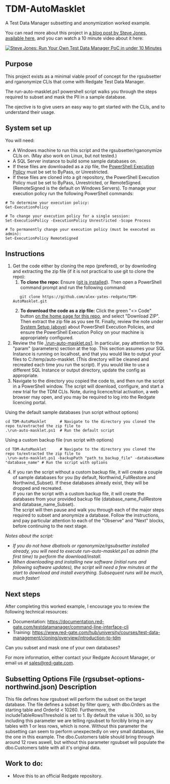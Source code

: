 # TDM-AutoMasklet
A Test Data Manager subsetting and anonymization worked example.

You can read more about this project in [a blog post by Steve Jones, available here](https://voiceofthedba.com/2024/07/10/up-and-running-quickly-with-test-data-manager/), and you can watch a 10 minute video about it here:

[![Steve Jones: Run Your Own Test Data Manager PoC in under 10 Minutes](https://img.youtube.com/vi/d-dlbVqU4R8/0.jpg)](https://www.youtube.com/watch?v=d-dlbVqU4R8)

## Purpose
This project exists as a minimal viable proof of concept for the rgsubsetter and rganonymize CLIs that come with Redgate Test Data Manager.

The run-auto-masklet.ps1 powershell script walks you through the steps required to subset and mask the PII in a sample database.

The ojective is to give users an easy way to get started with the CLIs, and to understand their usage.

## System set up
You will need:
- A Windows machine to run this script and the rgsubsetter/rganonymize CLIs on. (May also work on Linux, but not tested.)
- A SQL Server instance to build some sample databases on.
- If these files are downloaded as a zip file, the [PowerShell Execution Policy](https://learn.microsoft.com/en-us/powershell/module/microsoft.powershell.core/about/about_execution_policies?view=powershell-7.4) must be set to ByPass, or Unrestricted.
- If these files are cloned into a git repository, the PowerShell Execution Policy must be set to ByPass, Unrestricted, or RemoteSigned. (RemoteSigned is the default on Windows Servers). To manage your execution policy run the following PowerShell commands:

```
# To determine your execution policy:
Get-ExecutionPolicy

# To change your execution policy for a single session:
Set-ExecutionPolicy -ExecutionPolicy Unrestricted -Scope Process

# To permanently change your execution policy (must be executed as admin):
Set-ExecutionPolicy RemoteSigned
```

## Instructions
1. Get the code either by cloning the repo (prefered), or by downloding and extracting the zip file (if it is not practical to use git to clone the repo):
    1. **To clone the repo:** Ensure ([git is installed](https://git-scm.com/)). Then open a PowerShell command prompt and run the following command: 
    ```
       git clone https://github.com/alex-yates-redgate/TDM-AutoMasklet.git
    ```
    2. **To download the code as a zip file:** Click the green "<> Code" button [on the home page for this repo](https://github.com/alex-yates-redgate/TDM-AutoMasklet), and select "Download ZIP". Then extract the zip file as you see fit. Finally, review the note under [System Setup (above)](https://github.com/alex-yates-redgate/TDM-AutoMasklet?tab=readme-ov-file#system-set-up) about PowerShell Execution Policies, and ensure the PowerShell Execution Policy on your machine is appropriately configured.
2. Review the file [.\run-auto-masklet.ps1](https://github.com/alex-yates-redgate/TDM-AutoMasklet/blob/main/run-auto-masklet.ps1). In particular, pay attention to the "param" (parameters) section at the top. This section assumes your SQL Instance is running on localhost, and that you would like to output your files to C:/temp/auto-masklet. (This directory will be cleaned and recreated each time you run the script). If you would like to use a different SQL Instance or output directory, update the config as appropriate.
3. Navigate to the directory you copied the code to, and then run the script in a PowerShell window. The script will download, configure, and start a new trial for the TDM CLIs. Note, during licence/trial activation, a web browser may open, and you may be required to log into the Redgate licencing portal.

Using the default sample databases (run script without options)
```
cd TDM-AutoMasklet      # Navigate to the directory you cloned the repo to/extracted the zip file to
.\run-auto-masklet.ps1  # Run the default script
```

Using a custom backup file (run script with options)
```
cd TDM-AutoMasklet      # Navigate to the directory you cloned the repo to/extracted the zip file to
.\run-auto-masklet.ps1 -backupPath "path_to_backup_file" -databaseName "database_name" # Run the script with options
```
4. If you ran the script without a custom backup file, it will create a couple of sample databases for you (by default, Northwind_FullRestore and Northwind_Subset). If these databases already exist, they will be dropped and recreated.<br />
If you ran the script with a custom backup file, it will create the databases from your provided backup file (database_name_FullRestore and database_name_Subset).<br />
The script will then pause and walk you through each of the major steps required to subset and anonymize a database. Follow the instructions, and pay particular attention to each of the "Observe" and "Next" blocks, before continuing to the next stage.

_Notes about the script:_
- _If you do not have dbatools or rganonymize/rgsubsetter installed already, you will need to execute run-auto-masklet.ps1 as admin (the first time) to perform the download/install._
- _When downloading and installing new software (initial runs and following software updates), the script will need a few minutes at the start to download and install everything. Subsequent runs will be much, much faster!_

## Next steps
After completing this worked example, I encourage you to review the following technical resources:
- Documentation:  https://documentation.red-gate.com/testdatamanager/command-line-interface-cli
- Training:       https://www.red-gate.com/hub/university/courses/test-data-management/cloning/overview/introduction-to-tdm

Can you subset and mask one of your own databases?

For more information, either contact your Redgate Account Manager, or email us at sales@red-gate.com.

## Subsetting Options File (rgsubset-options-northwind.json) Description
This file defines how rgsubset will perform the subset on the target database. The file defines a subset by filter query, with dbo.Orders as the starting table and OrderId < 10260. Furthermore, the includeTableRowsThreshold is set to 1. By default the value is 300, so by including this parameter we are telling rgsubset to forcibly bring in any tables with 1 or less rows, which is none. Without this parameter the subsetting can seem to perform unexpectedly on very small databases, like the one in this example. The dbo.Customers table should bring through around 12 rows aswell, but without this parameter rgsubset will populate the dbo.Customers table with all it's original data.

## Work to do:
- Move this to an official Redgate repository.
